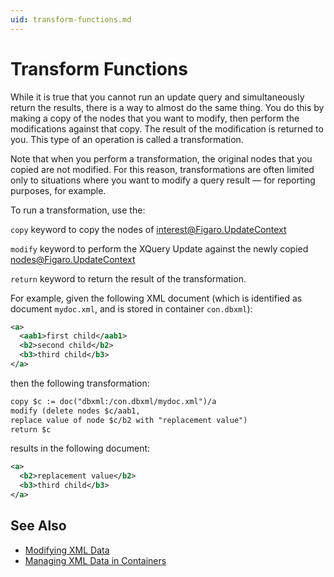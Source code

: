 ```yaml
---
uid: transform-functions.md
---
```


# Transform Functions

While it is true that you cannot run an update query and simultaneously return the results, there is a way to almost do the same thing. You do this by making a copy of the nodes that you want to modify, then perform the modifications against that copy. The result of the modification is returned to you. This type of an operation is called a transformation.


Note that when you perform a transformation, the original nodes that you copied are not modified. For this reason, transformations are often limited only to situations where you want to modify a query result — for reporting purposes, for example.


To run a transformation, use the:

`copy` keyword to copy the nodes of interest@Figaro.UpdateContext

`modify` keyword to perform the XQuery Update against the newly copied nodes@Figaro.UpdateContext

`return` keyword to return the result of the transformation.

For example, given the following XML document (which is identified as document `mydoc.xml`, and is stored in container `con.dbxml`):


``` XML
<a>
  <aab1>first child</aab1>
  <b2>second child</b2>
  <b3>third child</b3>
</a>
```

then the following transformation:


``` XML
copy $c := doc("dbxml:/con.dbxml/mydoc.xml")/a
modify (delete nodes $c/aab1,
replace value of node $c/b2 with "replacement value")
return $c
```

results in the following document:


``` XML
<a>
  <b2>replacement value</b2>
  <b3>third child</b3>
</a>
```


## See Also

* [Modifying XML Data](xref:modifying-xml-data.md)
* [Managing XML Data in Containers](xref:managing-xml-data-in-containers.md)
